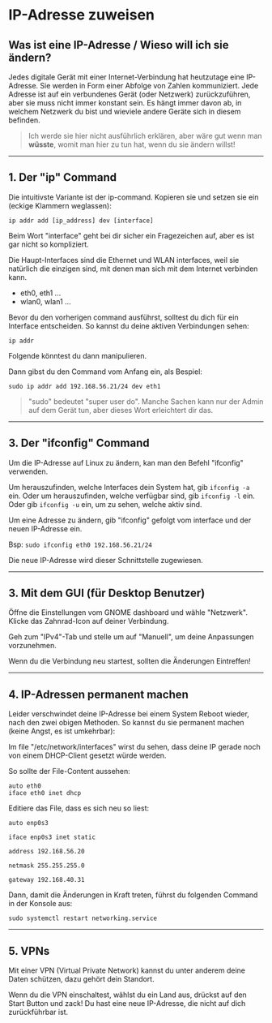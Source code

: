 # IP-Adresse zuweisen


## Was ist eine IP-Adresse / Wieso will ich sie ändern?

Jedes digitale Gerät mit einer Internet-Verbindung hat heutzutage eine IP-Adresse. Sie werden in Form einer Abfolge von Zahlen kommuniziert. Jede Adresse ist auf ein verbundenes Gerät (oder Netzwerk) zurückzuführen, aber sie muss nicht immer konstant sein. Es hängt immer davon ab, in welchem Netzwerk du bist und wieviele andere Geräte sich in diesem befinden. 

>Ich werde sie hier nicht ausführlich erklären, aber wäre gut wenn man **wüsste**, womit man hier zu tun hat, wenn du sie ändern willst!

---

## 1. Der "ip" Command 

Die intuitivste Variante ist der ip-command. Kopieren sie und setzen sie ein (eckige Klammern weglassen):

`ip addr add [ip_address] dev [interface]`

Beim Wort "interface" geht bei dir sicher ein Fragezeichen auf, aber es ist gar nicht so kompliziert.

Die Haupt-Interfaces sind die Ethernet und WLAN interfaces, weil sie natürlich die einzigen sind, mit denen man sich mit dem Internet verbinden kann. 

- eth0, eth1 ...
- wlan0, wlan1 ...

Bevor du den vorherigen command ausführst, solltest du dich für ein Interface entscheiden. So kannst du deine aktiven Verbindungen sehen:

`ip addr`

Folgende könntest du dann manipulieren.

Dann gibst du den Command vom Anfang ein, als Bespiel:

`sudo ip addr add 192.168.56.21/24 dev eth1`

> "sudo" bedeutet "super user do". Manche Sachen kann nur der Admin auf dem Gerät tun, aber dieses Wort erleichtert dir das.

---

## 3. Der "ifconfig" Command

Um die IP-Adresse auf Linux zu ändern, kan man den Befehl "ifconfig" verwenden. 

Um herauszufinden, welche Interfaces dein System hat, gib `ifconfig -a` ein. 
Oder um herauszufinden, welche verfügbar sind, gib `ifconfig -l` ein.
Oder gib `ifconfig -u` ein, um zu sehen, welche aktiv sind.

Um eine Adresse zu ändern, gib "ifconfig" gefolgt vom interface und der neuen IP-Adresse ein. 

Bsp: `sudo ifconfig eth0 192.168.56.21/24`

Die neue IP-Adresse wird dieser Schnittstelle zugewiesen.

---

## 3. Mit dem GUI (für Desktop Benutzer) 

Öffne die Einstellungen vom GNOME dashboard und wähle "Netzwerk". Klicke das Zahnrad-Icon auf deiner Verbindung.

Geh zum "IPv4"-Tab und stelle um auf "Manuell", um deine Anpassungen vorzunehmen. 

Wenn du die Verbindung neu startest, sollten die Änderungen Eintreffen! 

---

## 4. IP-Adressen permanent machen

Leider verschwindet deine IP-Adresse bei einem System Reboot wieder, nach den zwei obigen Methoden. So kannst du sie permanent machen (keine Angst, es ist umkehrbar):

Im file "/etc/network/interfaces" wirst du sehen, dass deine IP gerade noch von einem DHCP-Client gesetzt würde werden.

So sollte der File-Content aussehen:

``` 
auto eth0 
iface eth0 inet dhcp
```

Editiere das File, dass es sich neu so liest: 

```
auto enp0s3

iface enp0s3 inet static

address 192.168.56.20

netmask 255.255.255.0

gateway 192.168.40.31
```

Dann, damit die Änderungen in Kraft treten, führst du folgenden Command in der Konsole aus:

`sudo systemctl restart networking.service`

---

## 5. VPNs 

Mit einer VPN (Virtual Private Network) kannst du unter anderem deine Daten schützen, dazu gehört dein Standort. 

Wenn du die VPN einschaltest, wählst du ein Land aus, drückst auf den Start Button und zack! Du hast eine neue IP-Adresse, die nicht auf dich zurückführbar ist.


